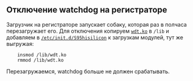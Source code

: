 ## Отключение watchdog на регистраторе

Загрузчик на регистраторе запускает собаку, которая раз в полчаса перезагружает его. Для отключения копируем [`wdt.ko`](hi3536dv100/lib/wdt.ko) в `/lib` и добавляем в [`/etc/init.d/S95hisilicon`](hi3536dv100/etc/init.d/S95hisilicon) к загрузкам модулей, тут же выгружая:
```
    insmod /lib/wdt.ko
    rmmod /lib/wdt.ko
```

Перезагружаемся, watchdog больше не должен срабатывать.
